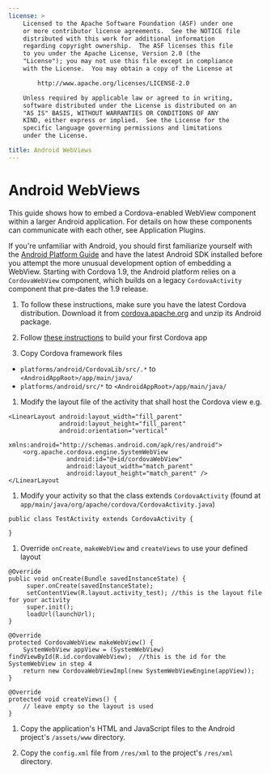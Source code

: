 ```yaml
---
license: >
    Licensed to the Apache Software Foundation (ASF) under one
    or more contributor license agreements.  See the NOTICE file
    distributed with this work for additional information
    regarding copyright ownership.  The ASF licenses this file
    to you under the Apache License, Version 2.0 (the
    "License"); you may not use this file except in compliance
    with the License.  You may obtain a copy of the License at

        http://www.apache.org/licenses/LICENSE-2.0

    Unless required by applicable law or agreed to in writing,
    software distributed under the License is distributed on an
    "AS IS" BASIS, WITHOUT WARRANTIES OR CONDITIONS OF ANY
    KIND, either express or implied.  See the License for the
    specific language governing permissions and limitations
    under the License.

title: Android WebViews
---
```


# Android WebViews

This guide shows how to embed a Cordova-enabled WebView component
within a larger Android application. For details on how these
components can communicate with each other, see Application Plugins.

If you're unfamiliar with Android, you should first familiarize
yourself with the [Android Platform Guide](index.html) and have the latest Android
SDK installed before you attempt the more unusual development option
of embedding a WebView.  Starting with Cordova 1.9, the Android
platform relies on a `CordovaWebView` component, which builds on a
legacy `CordovaActivity` component that pre-dates the 1.9 release.

1. To follow these instructions, make sure you have the latest Cordova
   distribution. Download it from
   [cordova.apache.org](http://cordova.apache.org) and unzip its
   Android package.

1. Follow [these instructions](https://cordova.apache.org/docs/en/latest/guide/cli/index.html) to build your first Cordova app

1. Copy Cordova framework files

* `platforms/android/CordovaLib/src/.*` to `<AndroidAppRoot>/app/main/java/`
* `platforms/android/src/*` to `<AndroidAppRoot>/app/main/java/`

1. Modify the layout file of the activity that shall host the Cordova view e.g.
```
<LinearLayout android:layout_width="fill_parent"
              android:layout_height="fill_parent"
              android:orientation="vertical"
              xmlns:android="http://schemas.android.com/apk/res/android">
    <org.apache.cordova.engine.SystemWebView
                android:id="@+id/cordovaWebView"
                android:layout_width="match_parent"
                android:layout_height="match_parent" />
</LinearLayout
```
1. Modify your activity so that the class extends `CordovaActivity` (found at `app/main/java/org/apache/cordova/CordovaActivity.java`)
```
public class TestActivity extends CordovaActivity {
    
}
```
   
1. Override `onCreate`, `makeWebView` and `createViews` to use your defined layout
```
@Override
public void onCreate(Bundle savedInstanceState) {
     super.onCreate(savedInstanceState);
     setContentView(R.layout.activity_test); //this is the layout file for your activity
     super.init();
     loadUrl(launchUrl);
}

@Override
protected CordovaWebView makeWebView() {
    SystemWebView appView = (SystemWebView) findViewById(R.id.cordovaWebView);  //this is the id for the SystemWebView in step 4
    return new CordovaWebViewImpl(new SystemWebViewEngine(appView));
}

@Override
protected void createViews() {
    // leave empty so the layout is used
}
```

1. Copy the application's HTML and JavaScript files to the Android
   project's `/assets/www` directory.

1. Copy the `config.xml` file from `/res/xml` to the
   project's `/res/xml` directory.
